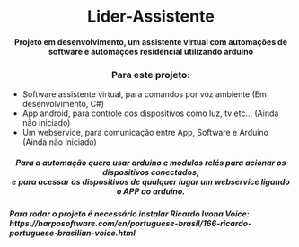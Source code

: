 <h1 align="center">Lider-Assistente</h1>
<h4 align="center">Projeto em desenvolvimento, um assistente virtual com automações de software e automaçoes residencial utilizando arduino</h4>


<h3 align="center">Para este projeto:</h3>
<ul>
  <li>Software assistente virtual, para comandos por vóz ambiente (Em desenvolvimento, C#)</li>
  <li>App android, para controle dos dispositivos como luz, tv etc... (Ainda não iniciado)</li>
  <li>Um webservice, para comunicação entre App, Software e Arduino (Ainda não iniciado)</li>
</ul>

<h5 align="center">
 Para a automação quero usar arduino e modulos relés para acionar os dispositivos conectados,<br>
e para acessar os dispositivos de qualquer lugar um webservice ligando o APP ao arduino.
<h5>
 Para rodar o projeto é necessário instalar Ricardo Ivona Voice:<br>
 https://harposoftware.com/en/portuguese-brasil/166-ricardo-portuguese-brasilian-voice.html
